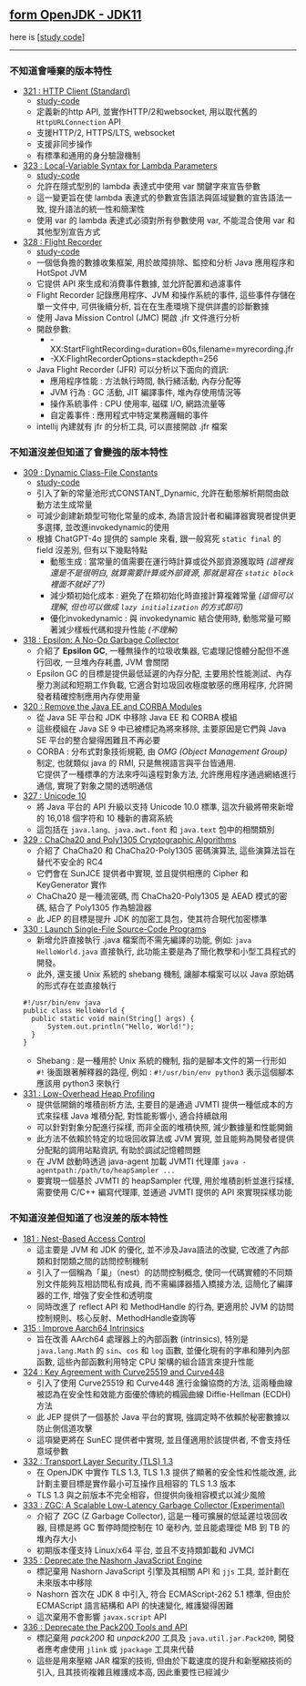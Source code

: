 ## [form OpenJDK - JDK11](https://openjdk.org/projects/jdk/11)

here is [[study code](./src/test/java/org/aery/study/jdk11)]

---

### 不知道會唾棄的版本特性

- [321 : HTTP Client (Standard)](https://openjdk.org/jeps/321)
    - [study-code](./src/test/java/org/aery/study/jdk11/JEP321_Http2.java)
    - 定義新的http API, 並實作HTTP/2和websocket, 用以取代舊的`HttpURLConnection` API
    - 支援HTTP/2, HTTPS/LTS, websocket
    - 支援非同步操作
    - 有標準和通用的身分驗證機制
- [323 : Local-Variable Syntax for Lambda Parameters](https://openjdk.org/jeps/323)
    - [study-code](./src/test/java/org/aery/study/jdk11/JEP323_Local_Variable_Syntax_for_Lambda_Parameters.java)
    - 允許在隱式型別的 lambda 表達式中使用 var 關鍵字來宣告參數
    - 這一變更旨在使 lambda 表達式的參數宣告語法與區域變數的宣告語法一致, 提升語法的統一性和簡潔性
    - 使用 var 的 lambda 表達式必須對所有參數使用 var, 不能混合使用 var 和其他型別宣告方式
- [328 : Flight Recorder](https://openjdk.org/jeps/328)
    - [study-code](./src/test/java/org/aery/study/jdk11/JEP328_Flight_Recorder.java)
    - 一個低負擔的數據收集框架, 用於故障排除、監控和分析 Java 應用程序和 HotSpot JVM
    - 它提供 API 來生成和消費事件數據, 並允許配置和過濾事件
    - Flight Recorder 記錄應用程序、JVM 和操作系統的事件, 這些事件存儲在單一文件中, 可供後續分析, 旨在在生產環境下提供詳盡的診斷數據
    - 使用 Java Mission Control (JMC) 開啟 .jfr 文件進行分析
    - 開啟參數:
        - -XX:StartFlightRecording=duration=60s,filename=myrecording.jfr
        - -XX:FlightRecorderOptions=stackdepth=256
    - Java Flight Recorder (JFR) 可以分析以下面向的資訊:
        - 應用程序性能 : 方法執行時間, 執行緒活動, 內存分配等
        - JVM 行為 : GC 活動, JIT 編譯事件, 堆內存使用情況等
        - 操作系統事件 : CPU 使用率, 磁碟 I/O, 網路流量等
        - 自定義事件 : 應用程式中特定業務邏輯的事件
    - intellij 內建就有 jfr 的分析工具, 可以直接開啟 .jfr 檔案

### 不知道沒差但知道了會變強的版本特性

- [309 : Dynamic Class-File Constants](https://openjdk.org/jeps/309)
    - [study-code](./src/test/java/org/aery/study/jdk11/JEP309_Dynamic_Class_File_Constants.java)
    - 引入了新的常量池形式CONSTANT_Dynamic, 允許在動態解析期間由啟動方法生成常量
    - 可減少創建新類型可物化常量的成本, 為語言設計者和編譯器實現者提供更多選擇, 並改進invokedynamic的使用
    - 根據 ChatGPT-4o 提供的 sample 來看, 跟一般寫死 `static final` 的 field 沒差別, 但有以下幾點特點
        - 動態生成 : 當常量的值需要在運行時計算或從外部資源獲取時 *(這裡我還是不是很明白, 就算需要計算或外部資源, 那就是寫在 `static block`
          裡面不就好了?)*
        - 減少類初始化成本 : 避免了在類初始化時直接計算複雜常量 *(這個可以理解, 但也可以做成 `lazy initialization` 的方式即可)*
        - 優化invokedynamic : 與 invokedynamic 結合使用時, 動態常量可顯著減少樣板代碼和提升性能 *(不理解)*
- [318 : Epsilon: A No-Op Garbage Collector](https://openjdk.org/jeps/318)
    - 介紹了 **Epsilon GC**, 一種無操作的垃圾收集器, 它處理記憶體分配但不進行回收, 一旦堆內存耗盡, JVM 會關閉
    - Epsilon GC 的目標是提供最低延遲的內存分配, 主要用於性能測試、內存壓力測試和短期工作負載, 它適合對垃圾回收極度敏感的應用程序, 允許開發者精確控制應用內存使用量
- [320 : Remove the Java EE and CORBA Modules](https://openjdk.org/jeps/320)
    - 從 Java SE 平台和 JDK 中移除 Java EE 和 CORBA 模組
    - 這些模組在 Java SE 9 中已被標記為將來移除, 主要原因是它們與 Java SE 平台的整合變得困難且不再必要
    - CORBA : 分布式對象技術規範, 由 *OMG (Object Management Group)* 制定, 也就類似 java 的 RMI, 只是無視語言與平台皆通用. \
      它提供了一種標準的方法來呼叫遠程對象方法, 允許應用程序通過網絡進行通信, 實現了對象之間的透明通信
- [327 : Unicode 10](https://openjdk.org/jeps/327)
    - 將 Java 平台的 API 升級以支持 Unicode 10.0 標準, 這次升級將帶來新增的 16,018 個字符和 10 種新的書寫系統
    - 這包括在 `java.lang、java.awt.font` 和 `java.text` 包中的相關類別
- [329 : ChaCha20 and Poly1305 Cryptographic Algorithms](https://openjdk.org/jeps/329)
    - 介紹了 ChaCha20 和 ChaCha20-Poly1305 密碼演算法, 這些演算法旨在替代不安全的 RC4
    - 它們會在 SunJCE 提供者中實現, 並且提供相應的 Cipher 和 KeyGenerator 實作
    - ChaCha20 是一種流密碼, 而 ChaCha20-Poly1305 是 AEAD 模式的密碼, 結合了 Poly1305 作為驗證器
    - 此 JEP 的目標是提升 JDK 的加密工具包，使其符合現代加密標準
- [330 : Launch Single-File Source-Code Programs](https://openjdk.org/jeps/330)
    - 新增允許直接執行 .java 檔案而不需先編譯的功能, 例如: `java HelloWorld.java` 直接執行, 此功能主要是為了簡化教學和小型工具程式的開發。
    - 此外, 還支援 Unix 系統的 shebang 機制, 讓腳本檔案可以以 Java 原始碼的形式存在並直接執行
  ```
  #!/usr/bin/env java
  public class HelloWorld {
    public static void main(String[] args) {
        System.out.println("Hello, World!");
    }
  }
  ```
    - Shebang : 是一種用於 Unix 系統的機制, 指的是腳本文件的第一行形如 `#!` 後面跟著解釋器的路徑, 例如 : `#!/usr/bin/env python3` 表示這個腳本應該用
      python3 來執行
- [331 : Low-Overhead Heap Profiling](https://openjdk.org/jeps/331)
    - 提供低開銷的堆積剖析方法, 主要目的是通過 JVMTI 提供一種低成本的方式來採樣 Java 堆積分配, 對性能影響小, 適合持續啟用
    - 可以針對對象分配進行採樣, 而非全面的堆積快照, 減少數據量和性能開銷
    - 此方法不依賴於特定的垃圾回收算法或 JVM 實現, 並且能夠為開發者提供分配點的調用站點資訊, 有助於調試記憶體問題
    - 在 JVM 啟動時透過 java-agent 加載 JVMTI 代理庫 `java -agentpath:/path/to/heapSampler ...`
    - 要實現一個基於 JVMTI 的 heapSampler 代理, 用於堆積剖析並進行採樣, 需要使用 C/C++ 編寫代理庫, 並通過 JVMTI 提供的 API 來實現採樣功能

### 不知道沒差但知道了也沒差的版本特性

- [181 : Nest-Based Access Control](https://openjdk.org/jeps/181)
    - 這主要是 JVM 和 JDK 的優化, 並不涉及Java語法的改變, 它改進了內部類和封閉類之間的訪問控制機制
    - 引入了一個稱為「巢」（nest）的訪問控制概念, 使同一代碼實體的不同類別文件能夠互相訪問私有成員, 而不需編譯器插入橋接方法, 這簡化了編譯器的工作,
      增強了安全性和透明度
    - 同時改進了 reflect API 和 MethodHandle 的行為, 更適用於 JVM 的訪問控制規則、核心反射、MethodHandle查詢等
- [315 : Improve Aarch64 Intrinsics](https://openjdk.org/jeps/315)
    - 旨在改善 AArch64 處理器上的內部函數 (intrinsics), 特別是 `java.lang.Math` 的 `sin`、`cos` 和 `log` 函數, 並優化現有的字串和陣列內部函數,
      這些內部函數利用特定 CPU 架構的組合語言來提升性能
- [324 : Key Agreement with Curve25519 and Curve448](https://openjdk.org/jeps/324)
    - 引入了使用 Curve25519 和 Curve448 進行金鑰協商的方法, 這兩種曲線被認為在安全性和效能方面優於傳統的橢圓曲線 Diffie-Hellman (ECDH) 方法
    - 此 JEP 提供了一個基於 Java 平台的實現, 強調定時不依賴於秘密數據以防止側信道攻擊
    - 這項變更將在 SunEC 提供者中實現, 並且僅適用於該提供者, 不會支持任意域參數
- [332 : Transport Layer Security (TLS) 1.3](https://openjdk.org/jeps/332)
    - 在 OpenJDK 中實作 TLS 1.3, TLS 1.3 提供了顯著的安全性和性能改進, 此計劃主要目標是實作最小可互操作且相容的 TLS 1.3 版本
    - TLS 1.3 與之前版本不完全相容，但提供向後相容模式以減少風險
- [333 : ZGC: A Scalable Low-Latency Garbage Collector (Experimental)](https://openjdk.org/jeps/333)
    - 介紹了 ZGC (Z Garbage Collector), 這是一種可擴展的低延遲垃圾回收器, 目標是將 GC 暫停時間控制在 10 毫秒內, 並且能處理從 MB 到 TB 的堆內存大小
    - 初期版本僅支持 Linux/x64 平台, 並且不支持類卸載和 JVMCI
- [335 : Deprecate the Nashorn JavaScript Engine](https://openjdk.org/jeps/335)
    - 標記棄用 Nashorn JavaScript 引擎及其相關 API 和 `jjs` 工具, 並計劃在未來版本中移除
    - Nashorn 首次在 JDK 8 中引入, 符合 ECMAScript-262 5.1 標準, 但由於 ECMAScript 語言結構和 API 的快速變化, 維護變得困難
    - 這次棄用不會影響 `javax.script` API
- [336 : Deprecate the Pack200 Tools and API](https://openjdk.org/jeps/336)
    - 標記棄用 *pack200* 和 *unpack200* 工具及 `java.util.jar.Pack200`, 開發者應考慮使用 `jlink` 或 `jpackage` 工具來代替
    - 這些是用來壓縮 JAR 檔案的技術, 但由於下載速度的提升和新壓縮技術的引入, 且其技術複雜且維護成本高, 因此重要性已經減少
